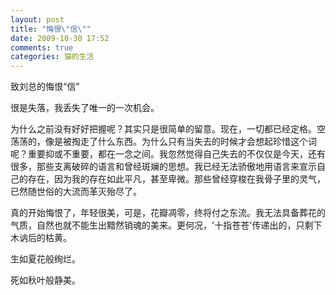 ```yaml
---
layout: post
title: "悔恨\"信\""
date: 2009-10-30 17:52
comments: true
categories: 猫的生活 
---
```


致刘总的悔恨“信”

很是失落，我丢失了唯一的一次机会。

为什么之前没有好好把握呢？其实只是很简单的留意。现在，一切都已经定格。空荡荡的，像是被掏走了什么东西。为什么只有当失去的时候才会想起珍惜这个词 呢？重要抑或不重要，都在一念之间。我忽然觉得自己失去的不仅仅是今天，还有很多，那些支离破碎的语言和曾经斑斓的思想。我已经无法骄傲地用语言来宣示自 己的存在，因为我的存在如此平凡，甚至卑微。那些曾经穿梭在我骨子里的灵气，已然随世俗的大流而革灭殆尽了。

真的开始悔恨了，年轻很美，可是，花瓣凋零，终将付之东流。我无法具备葬花的气质，自然也就不能生出黯然销魂的美来。更何况，'十指苍苍'传递出的，只剩下木讷后的枯黄。

生如夏花般绚烂。

死如秋叶般静美。

